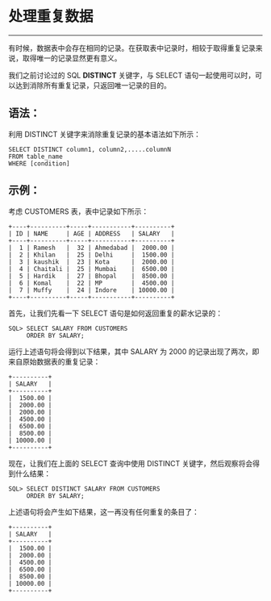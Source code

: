 # 处理重复数据 #

----------

有时候，数据表中会存在相同的记录。在获取表中记录时，相较于取得重复记录来说，取得唯一的记录显然更有意义。

我们之前讨论过的 SQL **DISTINCT** 关键字，与 SELECT 语句一起使用可以时，可以达到消除所有重复记录，只返回唯一记录的目的。

## 语法： ##

利用 DISTINCT 关键字来消除重复记录的基本语法如下所示：

	SELECT DISTINCT column1, column2,.....columnN 
	FROM table_name
	WHERE [condition]

## 示例： ##

考虑 CUSTOMERS 表，表中记录如下所示：

	+----+----------+-----+-----------+----------+
	| ID | NAME     | AGE | ADDRESS   | SALARY   |
	+----+----------+-----+-----------+----------+
	|  1 | Ramesh   |  32 | Ahmedabad |  2000.00 |
	|  2 | Khilan   |  25 | Delhi     |  1500.00 |
	|  3 | kaushik  |  23 | Kota      |  2000.00 |
	|  4 | Chaitali |  25 | Mumbai    |  6500.00 |
	|  5 | Hardik   |  27 | Bhopal    |  8500.00 |
	|  6 | Komal    |  22 | MP        |  4500.00 |
	|  7 | Muffy    |  24 | Indore    | 10000.00 |
	+----+----------+-----+-----------+----------+

首先，让我们先看一下 SELECT 语句是如何返回重复的薪水记录的：

	SQL> SELECT SALARY FROM CUSTOMERS
	     ORDER BY SALARY;

运行上述语句将会得到以下结果，其中 SALARY 为 2000 的记录出现了两次，即来自原始数据表的重复记录：

	+----------+
	| SALARY   |
	+----------+
	|  1500.00 |
	|  2000.00 |
	|  2000.00 |
	|  4500.00 |
	|  6500.00 |
	|  8500.00 |
	| 10000.00 |
	+----------+

现在，让我们在上面的 SELECT 查询中使用 DISTINCT 关键字，然后观察将会得到什么结果：

	SQL> SELECT DISTINCT SALARY FROM CUSTOMERS
	     ORDER BY SALARY;

上述语句将会产生如下结果，这一再没有任何重复的条目了：

	+----------+
	| SALARY   |
	+----------+
	|  1500.00 |
	|  2000.00 |
	|  4500.00 |
	|  6500.00 |
	|  8500.00 |
	| 10000.00 |
	+----------+


